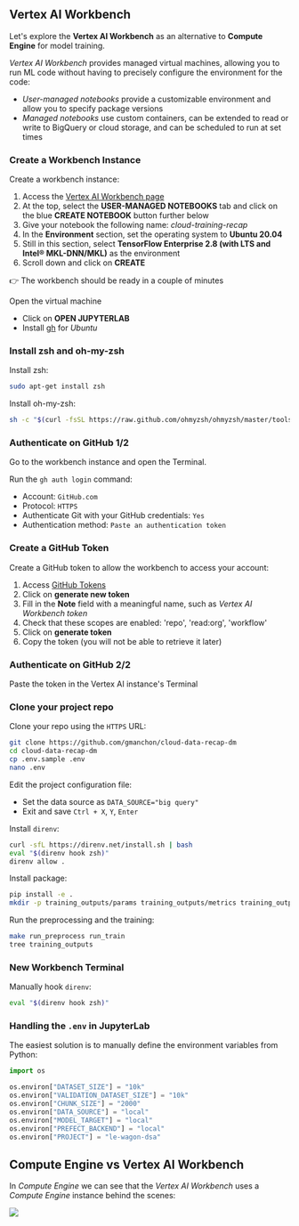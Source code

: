 
[//]: # ( challenge tech stack: vertex-ai workbench )

[//]: # ( challenge instructions )

## Vertex AI Workbench

Let's explore the **Vertex AI Workbench** as an alternative to **Compute Engine** for model training.

_Vertex AI Workbench_ provides managed virtual machines, allowing you to run ML code without having to precisely configure the environment for the code:
- _User-managed notebooks_ provide a customizable environment and allow you to specify package versions
- _Managed notebooks_ use custom containers, can be extended to read or write to BigQuery or cloud storage, and can be scheduled to run at set times

### Create a Workbench Instance

Create a workbench instance:
1. Access the [Vertex AI Workbench page](https://console.cloud.google.com/vertex-ai/workbench)
2. At the top, select the **USER-MANAGED NOTEBOOKS** tab and click on the blue **CREATE NOTEBOOK** button further below
3. Give your notebook the following name: _cloud-training-recap_
4. In the **Environment** section, set the operating system to **Ubuntu 20.04**
5. Still in this section, select **TensorFlow Enterprise 2.8 (with LTS and Intel® MKL-DNN/MKL)** as the environment
6. Scroll down and click on **CREATE**

👉 The workbench should be ready in a couple of minutes

Open the virtual machine
- Click on **OPEN JUPYTERLAB**
- Install [gh](https://github.com/cli/cli/blob/trunk/docs/install_linux.md) for _Ubuntu_

### Install zsh and oh-my-zsh

Install zsh:

``` bash
sudo apt-get install zsh
```

Install oh-my-zsh:

``` bash
sh -c "$(curl -fsSL https://raw.github.com/ohmyzsh/ohmyzsh/master/tools/install.sh)"
```

### Authenticate on GitHub 1/2

Go to the workbench instance and open the Terminal.

Run the `gh auth login` command:
- Account: `GitHub.com`
- Protocol: `HTTPS`
- Authenticate Git with your GitHub credentials: `Yes`
- Authentication method: `Paste an authentication token`

### Create a GitHub Token

Create a GitHub token to allow the workbench to access your account:
1. Access [GitHub Tokens](https://github.com/settings/tokens)
2. Click on **generate new token**
3. Fill in the **Note** field with a meaningful name, such as _Vertex AI Workbench token_
4. Check that these scopes are enabled: 'repo', 'read:org', 'workflow'
5. Click on **generate token**
6. Copy the token (you will not be able to retrieve it later)

### Authenticate on GitHub 2/2

Paste the token in the Vertex AI instance's Terminal

### Clone your project repo

Clone your repo using the `HTTPS` URL:

``` bash
git clone https://github.com/gmanchon/cloud-data-recap-dm
cd cloud-data-recap-dm
cp .env.sample .env
nano .env
```

Edit the project configuration file:
- Set the data source as `DATA_SOURCE="big query"`
- Exit and save `Ctrl + X`, `Y`, `Enter`

Install `direnv`:

``` bash
curl -sfL https://direnv.net/install.sh | bash
eval "$(direnv hook zsh)"
direnv allow .
```

Install package:

``` bash
pip install -e .
mkdir -p training_outputs/params training_outputs/metrics training_outputs/models
```

Run the preprocessing and the training:

``` bash
make run_preprocess run_train
tree training_outputs
```

### New Workbench Terminal

Manually hook `direnv`:

``` bash
eval "$(direnv hook zsh)"
```

### Handling the `.env` in JupyterLab

The easiest solution is to manually define the environment variables from Python:

``` python
import os

os.environ["DATASET_SIZE"] = "10k"
os.environ["VALIDATION_DATASET_SIZE"] = "10k"
os.environ["CHUNK_SIZE"] = "2000"
os.environ["DATA_SOURCE"] = "local"
os.environ["MODEL_TARGET"] = "local"
os.environ["PREFECT_BACKEND"] = "local"
os.environ["PROJECT"] = "le-wagon-dsa"
```

## Compute Engine vs Vertex AI Workbench

In _Compute Engine_ we can see that the _Vertex AI Workbench_ uses a _Compute Engine_ instance behind the scenes:

<img src='https://wagon-public-datasets.s3.eu-west-1.amazonaws.com/data-science-images/07-ML-OPS/mlops/vertex-ai-compute-engine.png'>

